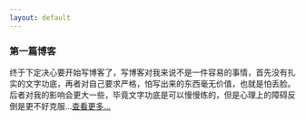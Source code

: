 ```yaml
---
layout: default
---
```


### 第一篇博客
终于下定决心要开始写博客了，写博客对我来说不是一件容易的事情，首先没有扎实的文字功底，再者对自己要求严格，怕写出来的东西毫无价值，也就是怕丢脸。后者对我的影响会更大一些，毕竟文字功底是可以慢慢练的，但是心理上的障碍反倒是更不好克服...[查看更多...](2017/04/08/my-first-blog)
